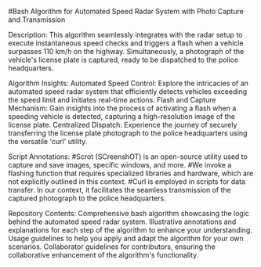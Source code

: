 #Bash Algorithm for Automated Speed Radar System with Photo Capture and Transmission

Description:
This algorithm seamlessly integrates with the radar setup to execute instantaneous speed checks and triggers a flash when a vehicle surpasses 110 km/h on the highway. Simultaneously, a photograph of the vehicle's license plate is captured, ready to be dispatched to the police headquarters.



Algorithm Insights:
Automated Speed Control: Explore the intricacies of an automated speed radar system that efficiently detects vehicles exceeding the speed limit and initiates real-time actions.
Flash and Capture Mechanism: Gain insights into the process of activating a flash when a speeding vehicle is detected, capturing a high-resolution image of the license plate.
Centralized Dispatch: Experience the journey of securely transferring the license plate photograph to the police headquarters using the versatile 'curl' utility.




Script Annotations:
      #Scrot (SCreenshOT) is an open-source utility used to capture and save images, specific windows, and more.
      #We invoke a flashing function that requires specialized libraries and hardware, which are not explicitly outlined in this context.
      #Curl is employed in scripts for data transfer. In our context, it facilitates the seamless transmission of the captured photograph to the police headquarters.



Repository Contents:
Comprehensive bash algorithm showcasing the logic behind the automated speed radar system.
Illustrative annotations and explanations for each step of the algorithm to enhance your understanding.
Usage guidelines to help you apply and adapt the algorithm for your own scenarios.
Collaborator guidelines for contributors, ensuring the collaborative enhancement of the algorithm's functionality.
